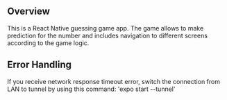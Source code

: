 ## Overview

This is a React Native guessing game app. The game allows to make prediction for the number and includes navigation to different screens according to the game logic.

## Error Handling

If you receive network response timeout error, switch the connection from LAN to tunnel by using this command: 'expo start --tunnel'
